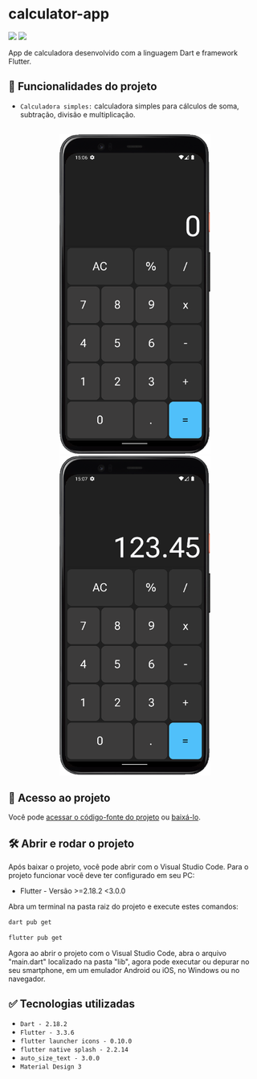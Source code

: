 # calculator-app

<p align="left">
   <img src="https://img.shields.io/badge/Status-Conclu%C3%ADdo-brightgreen?style=for-the-badge"/>
   <!-- <img src="https://img.shields.io/badge/Status-Em%20Desenvolvimento-orange?style=for-the-badge"/> -->
   <img src="https://img.shields.io/github/license/GabrielSchiavo/meals-app?color=blue&style=for-the-badge"/>
</p>

App de calculadora desenvolvido com a linguagem Dart e framework Flutter.

## :hammer: Funcionalidades do projeto
* `Calculadora simples:` calculadora simples para cálculos de soma, subtração, divisão e multiplicação.

<br>
<div display: inline_block align="center">
   <img src="./assets/images/screenshots/screenshot_01.png" width="300" alt="Screenshot tela icial"/>
   <img src="./assets/images/screenshots/screenshot_02.png" width="300" alt="Screenshot tela icial 2"/>
</div>

## :file_folder: Acesso ao projeto
Você pode [acessar o código-fonte do projeto](https://github.com/GabrielSchiavo/calculator-app) ou [baixá-lo](https://github.com/GabrielSchiavo/calculator-app/archive/refs/heads/main.zip).

## :hammer_and_wrench: Abrir e rodar o projeto
Após baixar o projeto, você pode abrir com o Visual Studio Code. Para o projeto funcionar você deve ter configurado em seu PC:

* Flutter - Versão >=2.18.2 <3.0.0

Abra um terminal na pasta raiz do projeto e execute estes comandos:
```bash
dart pub get
```
```bash
flutter pub get
```

Agora ao abrir o projeto com o Visual Studio Code, abra o arquivo "main.dart" localizado na pasta "lib", agora pode executar ou depurar no seu smartphone, em um emulador Android ou iOS, no Windows ou no navegador.

## :white_check_mark: Tecnologias utilizadas
* `Dart - 2.18.2`
* `Flutter - 3.3.6`
* `flutter launcher icons - 0.10.0`
* `flutter native splash - 2.2.14`
* `auto_size_text - 3.0.0`
* `Material Design 3`